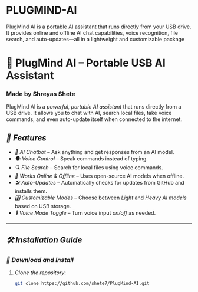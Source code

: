 # PLUGMIND-AI
PlugMind AI is a portable AI assistant that runs directly from your USB drive. It provides online and offline AI chat capabilities, voice recognition, file search, and auto-updates—all in a lightweight and customizable package

# 🚀 PlugMind AI – Portable USB AI Assistant  
### Made by Shreyas Shete  

PlugMind AI is a *powerful, portable AI assistant* that runs directly from a USB drive. It allows you to chat with AI, search local files, take voice commands, and even auto-update itself when connected to the internet.  

## *🔹 Features*
- *💬 AI Chatbot* – Ask anything and get responses from an AI model.  
- *🗣 Voice Control* – Speak commands instead of typing.  
- *🔍 File Search* – Search for local files using voice commands.  
- *📡 Works Online & Offline* – Uses open-source AI models when offline.  
- *🛠 Auto-Updates* – Automatically checks for updates from GitHub and installs them.  
- *🎛 Customizable Modes* – Choose between *Light* and *Heavy AI models* based on USB storage.  
- *🎙 Voice Mode Toggle* – Turn voice input *on/off* as needed.  

---

## *🛠 Installation Guide*
### *⿡ Download and Install*
1. *Clone the repository*:  
   ```bash
   git clone https://github.com/shete7/PlugMind-AI.git
